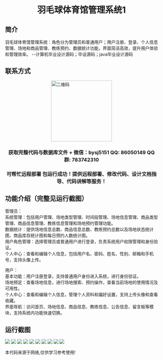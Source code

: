 <p><h1 align="center">羽毛球体育馆管理系统1</h1></p>

## 简介
羽毛球体育馆管理系统：角色分为管理员和普通用户；用户注册、登录、个人信息管理、场地和商品管理、教练预约、数据统计功能，界面简洁高效，提升用户体验和管理效率。    --计算机毕业设计源码；毕设源码；java毕业设计源码


## 联系方式
<img src="https://bs-1329754181.cos.ap-shanghai.myqcloud.com/wx.jpg" alt="二维码" style="display: block; margin: 0 auto;" width="200px">
<p><h3 align="center">获取完整代码与数据库文件 + 微信：bysj5151 QQ: 86050149 QQ群: 783742310</h3></p>
<p><h3 align="center">可帮忙远程部署 包运行成功！提供远程部署、修改代码、设计文档指导、代码讲解等服务！</h3></p>

## 功能介绍（完整见运行截图）
管理员：   
系统管理：包括用户管理、场地类型管理、时间段管理、场地信息管理、商品类型管理、商品信息管理、教练信息管理和场地预约管理功能。   
数据统计：提供场地信息总数、商品信息总数、教练预约总数以及场地状态统计图、商品库存统计图和每日预约人数统计图。   
用户角色管理：选择管理员或普通用户进行登录，负责系统用户权限管理和身份验证。   
个人中心：查看和编辑个人信息，包括用户名、密码、姓名、性别、邮箱和手机号，支持头像上传。    

用户：   
基本功能：用户注册登录，支持普通用户身份进入系统，进行身份验证。   
场地预定：查看场地信息，进行场地搜索、预约操作，查看当前场地的使用情况及可用性。   
个人中心：查看和编辑个人信息，管理个人资料和偏好设置，支持上传头像和查看收藏。   
界面导航：访问首页、场地信息、商品信息、教练信息、公告信息、留言板等模块，支持系统内功能快速切换。


## 运行截图
![](imgs/588112-20231217013352793-1088627038.png)
![](imgs/588112-20231217013358433-813494632.png)
![](imgs/588112-20231217013404345-1928504274.png)
![](imgs/588112-20231217013409142-2016458792.png)
![](imgs/588112-20231217013412870-1213517076.png)
![](imgs/588112-20231217013416349-2120222778.png)
![](imgs/588112-20231217013420173-6304013.png)
![](imgs/588112-20231217013424401-2033969843.png)
![](imgs/588112-20231217013428248-1033680777.png)
![](imgs/588112-20231217013432023-167536929.png)

<p>本代码来源于网络,仅供学习参考使用!</p>

